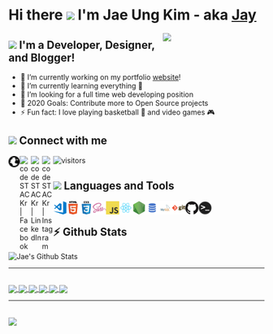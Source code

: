 # Hi there <img src = "https://media.giphy.com/media/LY8yDak6Tngb6FfPrt/giphy.gif" width="50"> I'm Jae Ung Kim - aka [Jay][website] 

<img align = "right" style="position: relative; height: auto" src = "https://media.giphy.com/media/Cmr1OMJ2FN0B2/giphy.gif" width="200">

## <img src="https://media.giphy.com/media/WUlplcMpOCEmTGBtBW/giphy.gif" width="30"> I'm a Developer, Designer, and Blogger!
- 🔭 I’m currently working on my portfolio [website]!
- 🌱 I’m currently learning everything 🤣
- 👯 I’m looking for a full time web developing position
- 🥅 2020 Goals: Contribute more to Open Source projects
- ⚡ Fun fact: I love playing basketball 🏀 and video games :video_game:



## <img src = "https://media.giphy.com/media/o2V3s21kb9jPO/giphy.gif" width="20"> Connect with me
[<img align="left" alt="jaeungkim.com" width="22px" src="https://raw.githubusercontent.com/iconic/open-iconic/master/svg/globe.svg" />][website]
[<img align="left" alt="codeSTACKr | Facebook" width="22px" src="https://cdn.jsdelivr.net/npm/simple-icons@v3/icons/facebook.svg" />][facebook]
[<img align="left" alt="codeSTACKr | LinkedIn" width="22px" src="https://cdn.jsdelivr.net/npm/simple-icons@v3/icons/linkedin.svg" />][linkedin]
[<img align="left" alt="codeSTACKr | Instagram" width="22px" src="https://cdn.jsdelivr.net/npm/simple-icons@v3/icons/instagram.svg" />][instagram]
 ![visitors](https://visitor-badge.glitch.me/badge?page_id==jaeungkim)
<br />


## <img src = "https://media.giphy.com/media/26n7b7PjSOZJwVCmY/giphy.gif" width="17"> Languages and Tools
<img align="left" alt="Visual Studio Code" width="26px" src="https://raw.githubusercontent.com/github/explore/80688e429a7d4ef2fca1e82350fe8e3517d3494d/topics/visual-studio-code/visual-studio-code.png" />
<img align="left" alt="HTML5" width="26px" src="https://raw.githubusercontent.com/github/explore/80688e429a7d4ef2fca1e82350fe8e3517d3494d/topics/html/html.png" />
<img align="left" alt="CSS3" width="26px" src="https://raw.githubusercontent.com/github/explore/80688e429a7d4ef2fca1e82350fe8e3517d3494d/topics/css/css.png" />
<img align="left" alt="Sass" width="26px" src="https://raw.githubusercontent.com/github/explore/80688e429a7d4ef2fca1e82350fe8e3517d3494d/topics/sass/sass.png" />
<img align="left" alt="JavaScript" width="26px" src="https://raw.githubusercontent.com/github/explore/80688e429a7d4ef2fca1e82350fe8e3517d3494d/topics/javascript/javascript.png" />
<img align="left" alt="React" width="26px" src="https://raw.githubusercontent.com/github/explore/80688e429a7d4ef2fca1e82350fe8e3517d3494d/topics/react/react.png" />
<img align="left" alt="Node.js" width="26px" src="https://raw.githubusercontent.com/github/explore/80688e429a7d4ef2fca1e82350fe8e3517d3494d/topics/nodejs/nodejs.png" />
<img align="left" alt="SQL" width="26px" src="https://raw.githubusercontent.com/github/explore/80688e429a7d4ef2fca1e82350fe8e3517d3494d/topics/sql/sql.png" />
<img align="left" alt="MySQL" width="26px" src="https://raw.githubusercontent.com/github/explore/80688e429a7d4ef2fca1e82350fe8e3517d3494d/topics/mysql/mysql.png" />
<img align="left" alt="Git" width="26px" src="https://raw.githubusercontent.com/github/explore/80688e429a7d4ef2fca1e82350fe8e3517d3494d/topics/git/git.png" />
<img align="left" alt="GitHub" width="26px" src="https://raw.githubusercontent.com/github/explore/78df643247d429f6cc873026c0622819ad797942/topics/github/github.png" />
<img align="left" alt="Terminal" width="26px" src="https://raw.githubusercontent.com/github/explore/80688e429a7d4ef2fca1e82350fe8e3517d3494d/topics/terminal/terminal.png" />
<br />


## :zap: Github Stats
<!-- Github stat pie chart image -->
<img align = "center" alt = "Jae's Github Stats" src = "https://github-readme-stats.jaeungkim.vercel.app/api?username=jaeungkim&show_icons=true&theme=dark" />

---

<br />
<!-- Github Repo Cards -->
<a href="https://github.com/jaeungkim/React_Portfolio">
  <img align="center" src="https://github-readme-stats.jaeungkim.vercel.app/api/pin/?username=jaeungkim&repo=Portfolio&theme=dark" />
</a>
<a href="https://github.com/jaeungkim/Resume-with-JSON">
  <img align="center" src="https://github-readme-stats.jaeungkim.vercel.app/api/pin/?username=jaeungkim&repo=Resume&theme=dark" />
</a>
<a href="https://github.com/jaeungkim/CaffeineHolic_website">
  <img align="center" src="https://github-readme-stats.jaeungkim.vercel.app/api/pin/?username=jaeungkim&repo=CaffeineHolic&theme=dark" />
</a>
<a href="https://github.com/jaeungkim/Lental_website">
  <img align="center" src="https://github-readme-stats.jaeungkim.vercel.app/api/pin/?username=jaeungkim&repo=Lental&theme=dark" />
</a>
<a href="https://github.com/jaeungkim/COSC315">
  <img align="center" src="https://github-readme-stats.jaeungkim.vercel.app/api/pin/?username=jaeungkim&repo=ChatBot&theme=dark" />
</a>
<a href="https://github.com/jaeungkim/COSC419">
  <img align="center" src="https://github-readme-stats.jaeungkim.vercel.app/api/pin/?username=jaeungkim&repo=COSC419&theme=dark" />
</a>

---

<br />
<!-- Github Top Languages card -->
  <img align="center" src="https://github-readme-stats.jaeungkim.vercel.app/api/top-langs/?username=jaeungkim&theme=dark" />

[website]: https://jaeungkim.com
[instagram]: https://instagram.com/jaekiim
[linkedin]: https://linkedin.com/in/jaeungkim0526/
[facebook]: https://facebook.com/kjw9149

